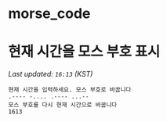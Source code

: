 # morse_code
# 현재 시간을 모스 부호 표시
<!-- MORSE_TIME_START -->
_Last updated: `16:13` (KST)_

```
현재 시간을 입력하세요. 모스 부호로 바꿉니다
.---- -.... .---- ...--
모스 부호를 다시 현재 시간으로 바꿉니다
1613
```
<!-- MORSE_TIME_END -->

